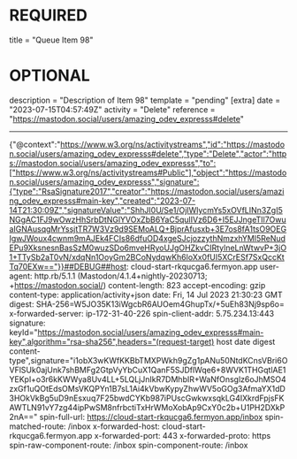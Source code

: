 
# REQUIRED
title = "Queue Item 98"
# OPTIONAL
description = "Description of Item 98"
template = "pending"
[extra]
date = "2023-07-15T04:57:49Z"
activity = "Delete"
reference = "https://mastodon.social/users/amazing_odev_expresss#delete"

---
{"@context":"https://www.w3.org/ns/activitystreams","id":"https://mastodon.social/users/amazing_odev_expresss#delete","type":"Delete","actor":"https://mastodon.social/users/amazing_odev_expresss","to":["https://www.w3.org/ns/activitystreams#Public"],"object":"https://mastodon.social/users/amazing_odev_expresss","signature":{"type":"RsaSignature2017","creator":"https://mastodon.social/users/amazing_odev_expresss#main-key","created":"2023-07-14T21:30:09Z","signatureValue":"ShhJI0U/Se1/OjIWlycmYs5xOVfLINn3ZgI5NGgAC1FJ9wOwzHhSrbDtNGlYVOxZbB6YaC5qulIVz6D6+I5EJJngeTIl7OwuaIGNAusqgMrYssjtTR7W3Vz9d9SEMoALQ+BjprAfusxb+3E7os8fA1tsO9OEGIgwJWoux4cwnm9mAJEk4FCIs86dfuOD4xgeSJcjozzythNmzxhYMl5ReNudEPu9XksnesnBasSzM0wuzSDo6mveHRyoUJgOHZkvCIRtylneLnWtwvP+3jO1+TTySb2aT0vN/xdqNn1OoyGm2BCoNydqwKh6loXx0fUI5XCrESf7SxQccKtTq70EXw=="}}##DEBUG##host: cloud-start-rkqucga6.fermyon.app
user-agent: http.rb/5.1.1 (Mastodon/4.1.4+nightly-20230713; +https://mastodon.social/)
content-length: 823
accept-encoding: gzip
content-type: application/activity+json
date: Fri, 14 Jul 2023 21:30:23 GMT
digest: SHA-256=W5JO35K13iWgcbR6AUOem4GhupTx/+5uEh83Nj9sp6o=
x-forwarded-server: ip-172-31-40-226
spin-client-addr: 5.75.234.13:443
signature: keyId="https://mastodon.social/users/amazing_odev_expresss#main-key",algorithm="rsa-sha256",headers="(request-target) host date digest content-type",signature="i1obX3wKWfKKBbTMXPWkh9gZg1pANu50NtdKCnsVBri6OVFlSUk0ajUnk7shBMFg2GtpVyYbCuX1QanF5SJDflWqe6+8WVK1THGqtlAE1YEKpl+o3r6kKWWya8Uv4LL+5LQLjJnIkR7DMhbIR+WaNfOnsglz6oJhMSO4zxGf1uQOtEdsOMsVKQPYn1B7sL1Ai4kVbwKypyZhwWV5oGOg3AfmaYX1dD3HOkVkBg5uD9nEsxuq7F25bwdCYKb987iPUscGwkwxsqkLG4IXkrdFpjsFKAWTLN91vY7zg44ipPwSM8nfrbctiTxHrWMoXobAp9CxY0c2b+U1PH2DXkP2nA=="
spin-full-url: https://cloud-start-rkqucga6.fermyon.app/inbox
spin-matched-route: /inbox
x-forwarded-host: cloud-start-rkqucga6.fermyon.app
x-forwarded-port: 443
x-forwarded-proto: https
spin-raw-component-route: /inbox
spin-component-route: /inbox

